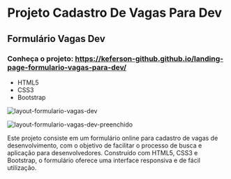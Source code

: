 # Projeto Cadastro De Vagas Para Dev
## Formulário Vagas Dev
### Conheça o projeto: https://keferson-github.github.io/landing-page-formulario-vagas-para-dev/
- HTML5
- CSS3
- Bootstrap

![layout-formulario-vagas-dev](https://github.com/user-attachments/assets/b64b9681-d548-472c-abb4-a98c1b661b3e)

![layout-formulario-vagas-dev-preenchido](https://github.com/user-attachments/assets/e78f71cc-9b3e-4e6d-826a-cd43046a813d)

Este projeto consiste em um formulário online para cadastro de vagas de desenvolvimento, com o objetivo de facilitar o processo de busca e aplicação para desenvolvedores. Construído com HTML5, CSS3 e Bootstrap, o formulário oferece uma interface responsiva e de fácil utilização.

